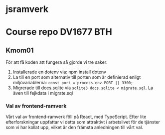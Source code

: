 # jsramverk
Course repo DV1677 BTH
====================
## Kmom01

För att få koden att fungera så gjorde vi tre saker:
1. Installerade en dotenv via: npm install dotenv
2. La till en port som alternativ till porten som är definierad enligt miljövariablerna: ``const port = process.env.PORT || 3300;``
3. Migrerade till docs.sqlite via ```sqlite3 docs.sqlite < migrate.sql```. La även till fejkdata i migrate.sql

### Val av frontend-ramverk

Vårt val av frontend-ramverk föll på React, med TypeScript. Efter lite efterforskningar uppfattar vi detta som attraktivt i arbetslivet för de tjänster som vi har kollat upp, vilket är den främsta anledningen till vårt val.